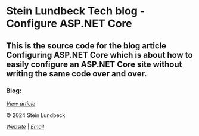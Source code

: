# Stein Lundbeck Tech blog - Configure ASP.NET Core

## This is the source code for the blog article Configuring ASP.NET Core which is about how to easily configure an ASP.NET Core site without writing the same code over and over.

### Blog:
*[View article](https://blog.sltech.no/Article/1)*

&copy; 2024 Stein Lundbeck

*[Website](htpps://sltech.no)* | *[Email](mailto:stein@sltech.no)*
